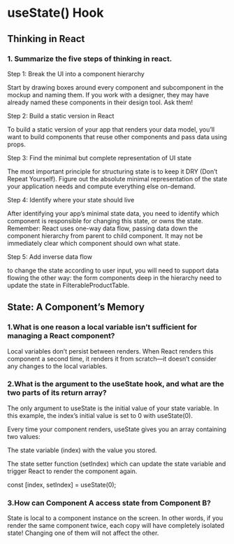 # useState() Hook

## Thinking in React

### 1. Summarize the five steps of thinking in react.

Step 1: Break the UI into a component hierarchy

Start by drawing boxes around every component and subcomponent in the mockup and naming them. If you work with a designer, they may have already named these components in their design tool. Ask them!

Step 2: Build a static version in React

To build a static version of your app that renders your data model, you’ll want to build components that reuse other components and pass data using props.

Step 3: Find the minimal but complete representation of UI state

The most important principle for structuring state is to keep it DRY (Don’t Repeat Yourself). Figure out the absolute minimal representation of the state your application needs and compute everything else on-demand.

Step 4: Identify where your state should live

After identifying your app’s minimal state data, you need to identify which component is responsible for changing this state, or owns the state. Remember: React uses one-way data flow, passing data down the component hierarchy from parent to child component. It may not be immediately clear which component should own what state.

Step 5: Add inverse data flow

to change the state according to user input, you will need to support data flowing the other way: the form components deep in the hierarchy need to update the state in FilterableProductTable.

## State: A Component’s Memory

### 1.What is one reason a local variable isn’t sufficient for managing a React component?

Local variables don’t persist between renders. When React renders this component a second time, it renders it from scratch—it doesn’t consider any changes to the local variables.

### 2.What is the argument to the useState hook, and what are the two parts of its return array?

The only argument to useState is the initial value of your state variable. In this example, the index’s initial value is set to 0 with useState(0).

Every time your component renders, useState gives you an array containing two values:

The state variable (index) with the value you stored.

The state setter function (setIndex) which can update the state variable and trigger React to render the component again.

const [index, setIndex] = useState(0);

### 3.How can Component A access state from Component B?

State is local to a component instance on the screen. In other words, if you render the same component twice, each copy will have completely isolated state! Changing one of them will not affect the other.